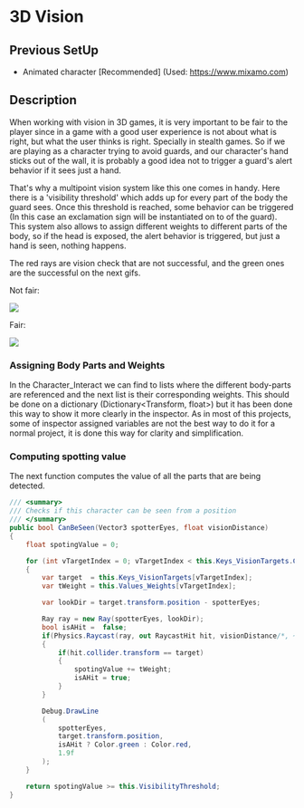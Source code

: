 # 3D Vision

## Previous SetUp

- Animated character [Recommended] (Used: https://www.mixamo.com)

## Description

When working with vision in 3D games, it is very important to be fair to the player since in a game with a good user experience is not about what is right, but what the user thinks is right. Specially in stealth games. So if we are playing as a character trying to avoid guards, and our character's hand sticks out of the wall, it is probably a good idea not to trigger a guard's alert behavior if it sees just a hand.

That's why a multipoint vision system like this one comes in handy. Here there is a 'visibility threshold' which adds up for every part of the body the guard sees. Once this threshold is reached, some behavior can be triggered (In this case an exclamation sign will be instantiated on to of the guard). This system also allows to assign different weights to different parts of the body, so if the head is exposed, the alert behavior is triggered, but just a hand is seen, nothing happens.

The red rays are vision check that are not successful, and the green ones are the successful on the next gifs.

Not fair:

![](https://i.imgur.com/xHsVwRb.gif)

Fair:

![](https://i.imgur.com/TFVwqiZ.gif)

### Assigning Body Parts and Weights

In the Character_Interact we can find to lists where the different body-parts are referenced and the next list is their corresponding weights. This should be done on a dictionary (Dictionary<Transform, float>) but it has been done this way to show it more clearly in the inspector. As in most of this projects, some of inspector assigned variables are not the best way to do it for a normal project, it is done this way for clarity and simplification. 

### Computing spotting value

The next function computes the value of all the parts that are being detected.

```cs
/// <summary>
/// Checks if this character can be seen from a position
/// </summary>
public bool CanBeSeen(Vector3 spotterEyes, float visionDistance)
{
	float spotingValue = 0;

	for (int vTargetIndex = 0; vTargetIndex < this.Keys_VisionTargets.Count; vTargetIndex++)
	{
		var target  = this.Keys_VisionTargets[vTargetIndex];
		var tWeight = this.Values_Weights[vTargetIndex];

		var lookDir = target.transform.position - spotterEyes;

		Ray ray = new Ray(spotterEyes, lookDir);
		bool isAHit =  false;
		if(Physics.Raycast(ray, out RaycastHit hit, visionDistance/*, ~this.visionRaycastLayerIndex*/));
		{
			if(hit.collider.transform == target)
			{
				spotingValue += tWeight;
				isAHit = true;
			}
		}

		Debug.DrawLine
		(
			spotterEyes, 
			target.transform.position,
			isAHit ? Color.green : Color.red,
			1.9f
		);
	}

	return spotingValue >= this.VisibilityThreshold; 
}
```
